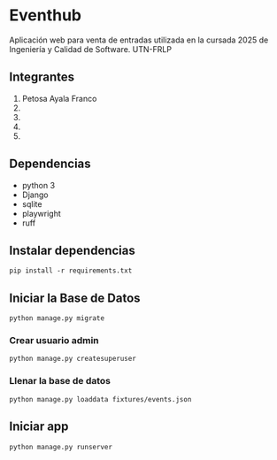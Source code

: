 # Eventhub

Aplicación web para venta de entradas utilizada en la cursada 2025 de Ingeniería y Calidad de Software. UTN-FRLP

## Integrantes
1. Petosa Ayala Franco
2.
3.
4.
5.

## Dependencias

- python 3
- Django
- sqlite
- playwright
- ruff

## Instalar dependencias

`pip install -r requirements.txt`

## Iniciar la Base de Datos

`python manage.py migrate`

### Crear usuario admin

`python manage.py createsuperuser`

### Llenar la base de datos

`python manage.py loaddata fixtures/events.json`

## Iniciar app

`python manage.py runserver`
